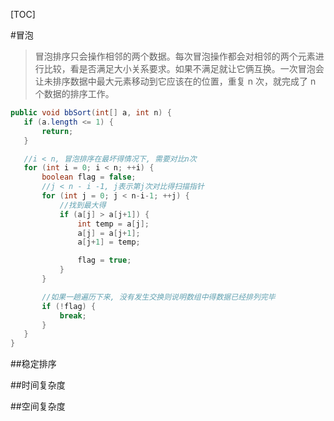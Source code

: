 [TOC]

#冒泡

 > 冒泡排序只会操作相邻的两个数据。每次冒泡操作都会对相邻的两个元素进行比较，看是否满足大小关系要求。如果不满足就让它俩互换。一次冒泡会让未排序数据中最大元素移动到它应该在的位置，重复 n 次，就完成了 n 个数据的排序工作。

 ```java
 public void bbSort(int[] a, int n) {
    if (a.length <= 1) {
        return;
    }

    //i < n, 冒泡排序在最坏得情况下, 需要对比n次
    for (int i = 0; i < n; ++i) {
        boolean flag = false;
        //j < n - i -1, j表示第j次对比得扫描指针
        for (int j = 0; j < n-i-1; ++j) {
            //找到最大得
            if (a[j] > a[j+1]) {
                int temp = a[j];
                a[j] = a[j+1];
                a[j+1] = temp;

                flag = true;
            }
        }

        //如果一趟遍历下来, 没有发生交换则说明数组中得数据已经排列完毕
        if (!flag) {
            break;
        }
    }
}
 ```

##稳定排序

##时间复杂度

##空间复杂度